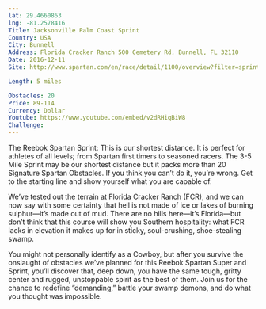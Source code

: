 ```yaml
---
lat: 29.4660863
lng: -81.2578416
Title: Jacksonville Palm Coast Sprint
Country: USA
City: Bunnell
Address: Florida Cracker Ranch 500 Cemetery Rd, Bunnell, FL 32110
Date: 2016-12-11
Site: http://www.spartan.com/en/race/detail/1100/overview?filter=sprint

Length: 5 miles

Obstacles: 20
Price: 89-114
Currency: Dollar
Youtube: https://www.youtube.com/embed/v2dRHiqBiW8
Challenge:
---
```


The Reebok Spartan Sprint: This is our shortest distance. It is perfect for athletes of all levels; from Spartan first timers to seasoned racers. The 3-5 Mile Sprint may be our shortest distance but it packs more than 20 Signature Spartan Obstacles. If you think you can’t do it, you’re wrong. Get to the starting line and show yourself what you are capable of.

We’ve tested out the terrain at Florida Cracker Ranch (FCR), and we can now say with some certainty that hell is not made of ice or lakes of burning sulphur—it’s made out of mud. There are no hills here—it’s Florida—but don’t think that this course will show you Southern hospitality: what FCR lacks in elevation it makes up for in sticky, soul-crushing, shoe-stealing swamp.

You might not personally identify as a Cowboy, but after you survive the onslaught of obstacles we’ve planned for this Reebok Spartan Super and Sprint, you’ll discover that, deep down, you have the same tough, gritty center and rugged, unstoppable spirit as the best of them. Join us for the chance to redefine “demanding,” battle your swamp demons, and do what you thought was impossible.